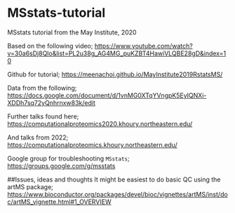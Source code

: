 # MSstats-tutorial
MSstats tutorial from the May Institute, 2020

Based on the following video;
https://www.youtube.com/watch?v=30a6sDj8Qlo&list=PL2u38g_AG4MG_puKZBT4HawiVLQBE28gD&index=10

Github for tutorial;
https://meenachoi.github.io/MayInstitute2019RstatsMS/

Data from the following;
https://docs.google.com/document/d/1vnMG0XTqYVngpK5EyIQNXi-XDDh7sq72yQnhrnxw83k/edit

Further talks found here;
https://computationalproteomics2020.khoury.northeastern.edu/

And talks from 2022;
https://computationalproteomics.khoury.northeastern.edu/

Google group for troubleshooting `MSstats`;
https://groups.google.com/g/msstats

##Issues, ideas and thoughts
It might be easiest to do basic QC using the artMS package;
https://www.bioconductor.org/packages/devel/bioc/vignettes/artMS/inst/doc/artMS_vignette.html#1_OVERVIEW
